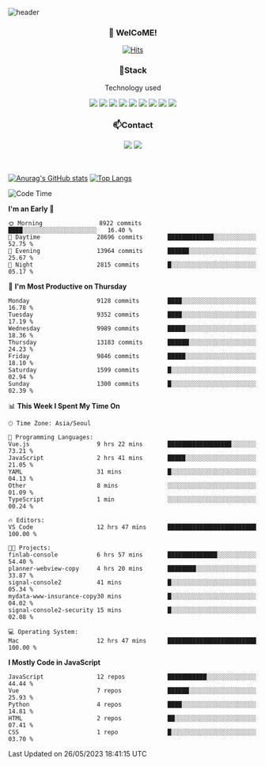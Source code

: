![header](https://capsule-render.vercel.app/api?type=waving&color=gradient&height=200&text=Kyungjoon&fontAlign=70&fontAlignY=40&animation=twinkling)

<h3 align="center">👋 WelCoME!</h3>

<div align=center>
  
[![Hits](https://hits.seeyoufarm.com/api/count/incr/badge.svg?url=https%3A%2F%2Fgithub.com%2Fuvula6921&count_bg=%2322BAC9&title_bg=%23827F7F&icon=iconify.svg&icon_color=%2325A27F&title=visits&edge_flat=false)](https://hits.seeyoufarm.com)
  
</div>
<h3 align="center">📌Stack</h3>
<p align="center">Technology used</p>
<div align="center"><img src="https://img.shields.io/badge/HTML5-E34F26?style=flat-square&logo=HTML5&logoColor=white"></img> <img src="https://img.shields.io/badge/CSS3-0A84FF?style=flat-square&logo=CSS3&logoColor=white"></img> <img src="https://img.shields.io/badge/JavaScript-FFCD11?style=flat-square&logo=JavaScript&logoColor=white"></img> <img src="https://img.shields.io/badge/React-00BCF6?style=flat-square&logo=React&logoColor=white"></img> <img src="https://img.shields.io/badge/jQuery-3655FF?style=flat-square&logo=jQuery&logoColor=white"></img> <img src="https://img.shields.io/badge/Ruby-E0115F?style=flat-square&logo=Ruby&logoColor=white"></img> <img src="https://img.shields.io/badge/Python-4B8BBE?style=flat-square&logo=Python&logoColor=white"></img> <img src="https://img.shields.io/badge/Vue-4FC08D?style=flat-square&logo=Vue.js&logoColor=white"></img> <img src="https://img.shields.io/badge/Nuxt-00DC82?style=flat-square&logo=Nuxt.js&logoColor=white"></img></div>

<h3 align="center">📫Contact</h3>
<div align="center"><a href="https://velog.io/@uvula6921/"><img src="https://img.shields.io/badge/Blog-20c997?style=flat-square&logo=V&logoColor=white"/></a> <a href="pkj6921@gmail.com"><img src="https://img.shields.io/badge/Gmail-EA4335?style=flat-square&logo=Gmail&logoColor=white"/></a></div>
<br>
<br>

[![Anurag's GitHub stats](https://github-readme-stats.vercel.app/api?username=uvula6921&hide=stars,issues&show_icons=true&count_private=true&theme=tokyonight)](https://github.com/anuraghazra/github-readme-stats)
[![Top Langs](https://github-readme-stats.vercel.app/api/top-langs/?username=uvula6921&hide=css,jupyter%20notebook,html&exclude_repo=uvula6921,uvula6921.github.io&layout=compact&langs_count=8)](https://github.com/anuraghazra/github-readme-stats)

<!--START_SECTION:waka-->
![Code Time](http://img.shields.io/badge/Code%20Time-1%2C609%20hrs%2036%20mins-blue)

**I'm an Early 🐤** 

```text
🌞 Morning                8922 commits        ████░░░░░░░░░░░░░░░░░░░░░   16.40 % 
🌆 Daytime                28696 commits       █████████████░░░░░░░░░░░░   52.75 % 
🌃 Evening                13964 commits       ██████░░░░░░░░░░░░░░░░░░░   25.67 % 
🌙 Night                  2815 commits        █░░░░░░░░░░░░░░░░░░░░░░░░   05.17 % 
```
📅 **I'm Most Productive on Thursday** 

```text
Monday                   9128 commits        ████░░░░░░░░░░░░░░░░░░░░░   16.78 % 
Tuesday                  9352 commits        ████░░░░░░░░░░░░░░░░░░░░░   17.19 % 
Wednesday                9989 commits        █████░░░░░░░░░░░░░░░░░░░░   18.36 % 
Thursday                 13183 commits       ██████░░░░░░░░░░░░░░░░░░░   24.23 % 
Friday                   9846 commits        █████░░░░░░░░░░░░░░░░░░░░   18.10 % 
Saturday                 1599 commits        █░░░░░░░░░░░░░░░░░░░░░░░░   02.94 % 
Sunday                   1300 commits        █░░░░░░░░░░░░░░░░░░░░░░░░   02.39 % 
```


📊 **This Week I Spent My Time On** 

```text
🕑︎ Time Zone: Asia/Seoul

💬 Programming Languages: 
Vue.js                   9 hrs 22 mins       ██████████████████░░░░░░░   73.21 % 
JavaScript               2 hrs 41 mins       █████░░░░░░░░░░░░░░░░░░░░   21.05 % 
YAML                     31 mins             █░░░░░░░░░░░░░░░░░░░░░░░░   04.13 % 
Other                    8 mins              ░░░░░░░░░░░░░░░░░░░░░░░░░   01.09 % 
TypeScript               1 min               ░░░░░░░░░░░░░░░░░░░░░░░░░   00.24 % 

🔥 Editors: 
VS Code                  12 hrs 47 mins      █████████████████████████   100.00 % 

🐱‍💻 Projects: 
finlab-console           6 hrs 57 mins       ██████████████░░░░░░░░░░░   54.40 % 
planner-webview-copy     4 hrs 20 mins       ████████░░░░░░░░░░░░░░░░░   33.87 % 
signal-console2          41 mins             █░░░░░░░░░░░░░░░░░░░░░░░░   05.34 % 
mydata-www-insurance-copy30 mins             █░░░░░░░░░░░░░░░░░░░░░░░░   04.02 % 
signal-console2-security 15 mins             █░░░░░░░░░░░░░░░░░░░░░░░░   02.08 % 

💻 Operating System: 
Mac                      12 hrs 47 mins      █████████████████████████   100.00 % 
```

**I Mostly Code in JavaScript** 

```text
JavaScript               12 repos            ███████████░░░░░░░░░░░░░░   44.44 % 
Vue                      7 repos             ██████░░░░░░░░░░░░░░░░░░░   25.93 % 
Python                   4 repos             ████░░░░░░░░░░░░░░░░░░░░░   14.81 % 
HTML                     2 repos             ██░░░░░░░░░░░░░░░░░░░░░░░   07.41 % 
CSS                      1 repo              █░░░░░░░░░░░░░░░░░░░░░░░░   03.70 % 
```




 Last Updated on 26/05/2023 18:41:15 UTC
<!--END_SECTION:waka-->
